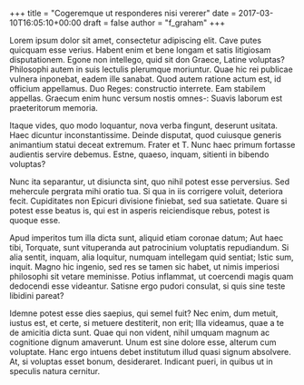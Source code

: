 +++
title = "Cogeremque ut responderes nisi vererer"
date = 2017-03-10T16:05:10+00:00
draft = false
author = "f_graham"
+++

Lorem ipsum dolor sit amet, consectetur adipiscing elit. Cave putes quicquam
esse verius. Habent enim et bene longam et satis litigiosam disputationem.
Egone non intellego, quid sit don Graece, Latine voluptas? Philosophi autem in
suis lectulis plerumque moriuntur. Quae hic rei publicae vulnera inponebat,
eadem ille sanabat. Quod autem ratione actum est, id officium appellamus. Duo
Reges: constructio interrete. Eam stabilem appellas. Graecum enim hunc versum
nostis omnes-: Suavis laborum est praeteritorum memoria.

Itaque vides, quo modo loquantur, nova verba fingunt, deserunt usitata. Haec
dicuntur inconstantissime. Deinde disputat, quod cuiusque generis animantium
statui deceat extremum. Frater et T. Nunc haec primum fortasse audientis
servire debemus. Estne, quaeso, inquam, sitienti in bibendo voluptas?

Nunc ita separantur, ut disiuncta sint, quo nihil potest esse perversius. Sed
mehercule pergrata mihi oratio tua. Si qua in iis corrigere voluit, deteriora
fecit. Cupiditates non Epicuri divisione finiebat, sed sua satietate. Quare si
potest esse beatus is, qui est in asperis reiciendisque rebus, potest is quoque
esse.

Apud imperitos tum illa dicta sunt, aliquid etiam coronae datum; Aut haec tibi,
Torquate, sunt vituperanda aut patrocinium voluptatis repudiandum. Si alia
sentit, inquam, alia loquitur, numquam intellegam quid sentiat; Istic sum,
inquit. Magno hic ingenio, sed res se tamen sic habet, ut nimis imperiosi
philosophi sit vetare meminisse. Potius inflammat, ut coercendi magis quam
dedocendi esse videantur. Satisne ergo pudori consulat, si quis sine teste
libidini pareat?

Idemne potest esse dies saepius, qui semel fuit? Nec enim, dum metuit, iustus
est, et certe, si metuere destiterit, non erit; Illa videamus, quae a te de
amicitia dicta sunt. Quae qui non vident, nihil umquam magnum ac cognitione
dignum amaverunt. Unum est sine dolore esse, alterum cum voluptate. Hanc ergo
intuens debet institutum illud quasi signum absolvere. At, si voluptas esset
bonum, desideraret. Indicant pueri, in quibus ut in speculis natura cernitur.
